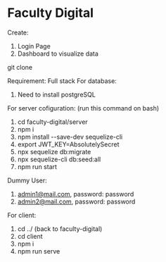 # Faculty Digital

Create:

1. Login Page
2. Dashboard to visualize data

git clone <this-git-url>

Requirement: Full stack
For database:
1. Need to install postgreSQL

For server cofiguration: (run this command on bash)
1. cd faculty-digital/server
2. npm i
3. npm install --save-dev sequelize-cli
4. export JWT_KEY=AbsolutelySecret
5. npx sequelize db:migrate
6. npx sequelize-cli db:seed:all
7. npm run start

Dummy User: 
1. admin1@mail.com, password: password
2. admin2@mail.com, password: password

For client:
1. cd ../ (back to faculty-digital)
2. cd client
3. npm i 
4. npm run serve
